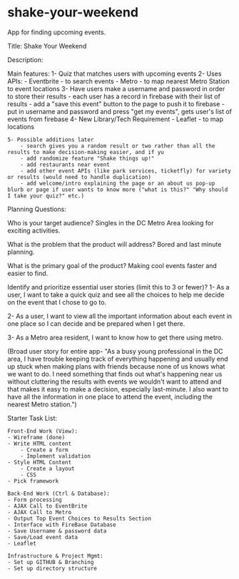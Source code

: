 # shake-your-weekend
App for finding upcoming events.

Title: Shake Your Weekend

Description:

Main features:
    1- Quiz that matches users with upcoming events
    2- Uses APIs:
        - Eventbrite - to search events
        - Metro - to map nearest Metro Station to event locations
    3- Have users make a username and password in order to store their results
        - each user has a record in firebase with their list of results
        - add a "save this event" button to the page to push it to firebase
        - put in username and password and press "get my events", gets user's list of events from firebase
    4- New Library/Tech Requirement - Leaflet - to map locations
    
    5- Possible additions later
        - search gives you a random result or two rather than all the results to make decision-making easier, and if yu
        - add randomize feature "Shake things up!"
        - add restaurants near event
        - add other event APIs (like park services, ticketfly) for variety or results (would need to handle duplication)
        - add welcome/intro explaining the page or an about us pop-up blurb or page if user wants to know more ("what is this?" "Why should I take your quiz?" etc.)

Planning Questions:

Who is your target audience?
Singles in the DC Metro Area looking for exciting activities.

What is the problem that the product will address?
Bored and last minute planning.

What is the primary goal of the product?
Making cool events faster and easier to find.

Identify and prioritize essential user stories (limit this to 3 or fewer)?
1- As a user, I want to take a quick quiz and see all the choices to help me decide on the event that I chose to go to.

2- As a user, I want to view all the important information about each event in one place so I can decide and be prepared when I get there.

3- As a Metro area resident, I want to know how to get there using metro.

(Broad user story for entire app- "As a busy young professional in the DC area, I have trouble keeping track of everything happening and usually end up stuck when making plans with friends because none of us knows what we want to do. I need something that finds out what's happening near us without cluttering the results with events we wouldn't want to attend and that makes it easy to make a decision, especially last-minute. I also want to have all the information in one place to attend the event, including the nearest Metro station.")


Starter Task List:

    Front-End Work (View):
    - Wireframe (done)
    - Write HTML content
        - Create a form
        - Implement validation
    - Style HTML Content
        - Create a layout
        - CSS
    - Pick framework

    Back-End Work (Ctrl & Database):
    - Form processing
    - AJAX Call to EventBrite
    - AJAX Call to Metro
    - Output Top Event Choices to Results Section
    - Interface with FireBase Database
    - Save Username & password data
    - Save/Load event data
    - Leaflet

    Infrastructure & Project Mgmt:
    - Set up GITHUB & Branching
    - Set up directory structure
